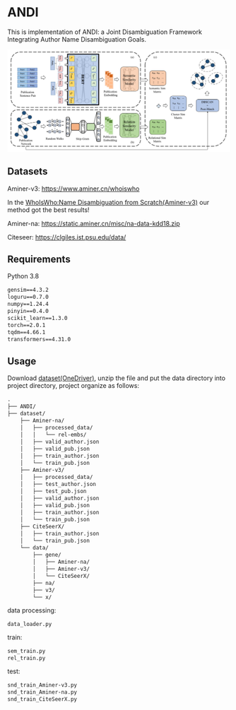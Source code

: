 # ANDI


This is implementation of ANDI: a Joint Disambiguation Framework Integrating Author Name Disambiguation Goals.


![Framework](/ANDI.png)

## Datasets
Aminer-v3: https://www.aminer.cn/whoiswho

In the [WhoIsWho:Name Disambiguation from Scratch(Aminer-v3)](https://www.biendata.xyz/competition/whoiswho1/final-leaderboard/) our method got the best results!

Aminer-na: https://static.aminer.cn/misc/na-data-kdd18.zip

Citeseer: https://clgiles.ist.psu.edu/data/


## Requirements
Python 3.8

    gensim==4.3.2
    loguru==0.7.0
    numpy==1.24.4
    pinyin==0.4.0
    scikit_learn==1.3.0
    torch==2.0.1
    tqdm==4.66.1
    transformers==4.31.0

## Usage
Download [dataset(OneDriver)](https://stuxmueducn-my.sharepoint.com/:u:/g/personal/liutao2676_stu_xmu_edu_cn/EZdjTOlPfjZBhhFJVbqj524BYtp0Z-IMYk13OQGAEd-FOA?e=wAcl9b), unzip the file and put the data directory into project directory, project organize as follows:

    .
    ├── ANDI/
    ├── dataset/
        ├── Aminer-na/
        │   ├── processed_data/
        │   │   └── rel-embs/
        │   ├── valid_author.json
        │   ├── valid_pub.json
        │   ├── train_author.json
        │   └── train_pub.json
        ├── Aminer-v3/
        │   ├── processed_data/
        │   ├── test_author.json
        │   ├── test_pub.json
        │   ├── valid_author.json
        │   ├── valid_pub.json
        │   ├── train_author.json
        │   └── train_pub.json
        ├── CiteSeerX/
        │   ├── train_author.json
        │   └── train_pub.json
        └── data/
            ├── gene/
            │   ├── Aminer-na/
            │   ├── Aminer-v3/
            │   └── CiteSeerX/
            ├── na/
            ├── v3/
            └── x/

data processing:

    data_loader.py

train:

    sem_train.py
    rel_train.py

test:

    snd_train_Aminer-v3.py
    snd_train_Aminer-na.py
    snd_train_CiteSeerX.py


